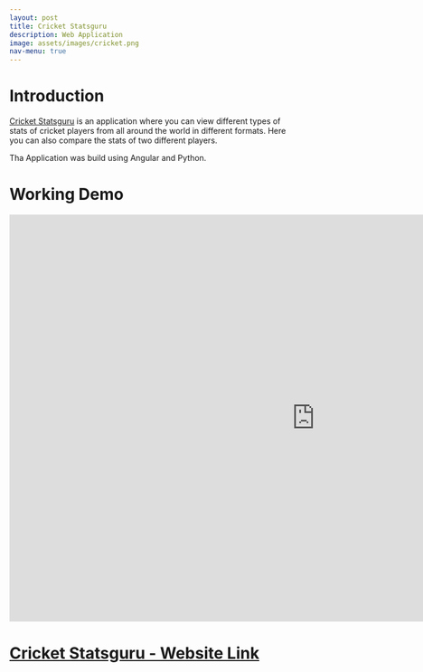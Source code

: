```yaml
---
layout: post
title: Cricket Statsguru
description: Web Application
image: assets/images/cricket.png
nav-menu: true
---
```


# Introduction

[Cricket Statsguru](https://cricket-statsguru.web.app) is an application where you can view different types of stats of cricket players from all around the world in different formats. Here you can also compare the stats of two different players.

Tha Application was build using Angular and Python.

# Working Demo

<iframe width="1080" height="720" src="https://www.youtube.com/embed/F7rNIDG1V5M" frameborder="0" allow="accelerometer; autoplay; encrypted-media; gyroscope; picture-in-picture" allowfullscreen></iframe>

# [Cricket Statsguru - Website Link](https://cricket-statsguru.web.app)

